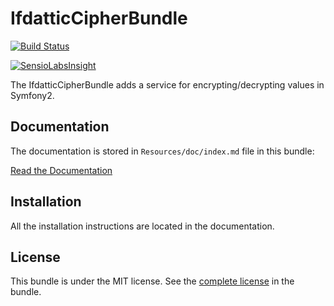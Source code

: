 IfdatticCipherBundle
====================

[![Build Status](https://travis-ci.org/ifdattic/IfdatticCipherBundle.svg?branch=add-travis)](https://travis-ci.org/ifdattic/IfdatticCipherBundle)

[![SensioLabsInsight](https://insight.sensiolabs.com/projects/f27157f0-fba2-4b02-b687-6a1cc827c1d3/mini.png)](https://insight.sensiolabs.com/projects/f27157f0-fba2-4b02-b687-6a1cc827c1d3)

The IfdatticCipherBundle adds a service for encrypting/decrypting values in Symfony2.

Documentation
-------------

The documentation is stored in `Resources/doc/index.md` file in this bundle:

[Read the Documentation](https://github.com/ifdattic/IfdatticCipherBundle/blob/master/Resources/doc/index.md)

Installation
------------

All the installation instructions are located in the documentation.

License
-------

This bundle is under the MIT license. See the [complete license](https://github.com/ifdattic/IfdatticCipherBundle/blob/master/LICENSE) in the bundle.
